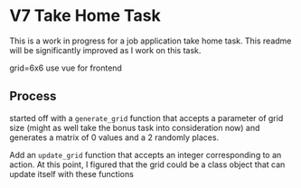 # V7 Take Home Task

This is a work in progress for a job application take home task. This readme will be significantly improved as I work on this task.

grid=6x6
use vue for frontend

## Process
started off with a `generate_grid` function that accepts a parameter of grid size (might as well take the bonus task into consideration now) and generates a matrix of 0 values and a 2 randomly places.

Add an `update_grid` function that accepts an integer corresponding to an action. At this point, I figured that the grid could be a class object that can update itself with these functions